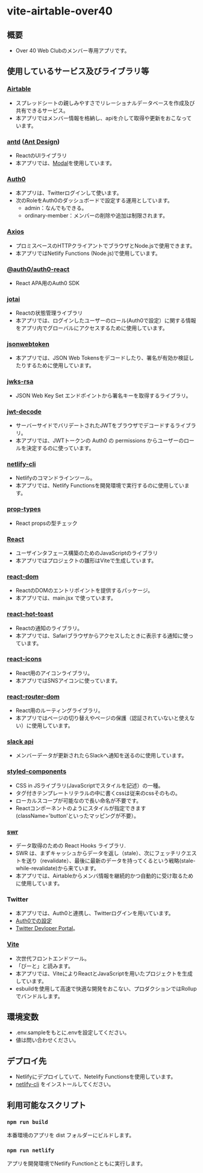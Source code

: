 # vite-airtable-over40
## 概要
* Over 40 Web Clubのメンバー専用アプリです。

## 使用しているサービス及びライブラリ等
### [Airtable](https://airtable.com/)
* スプレッドシートの親しみやすさでリレーショナルデータベースを作成及び共有できるサービス。
* 本アプリではメンバー情報を格納し、apiを介して取得や更新をおこなっています。
### [antd](https://www.npmjs.com/package/antd) ([Ant Design](https://ant.design/))
* ReactのUIライブラリ
* 本アプリでは、[Modal](https://www.npmjs.com/package/antd)を使用しています。
### [Auth0](https://auth0.com/)
* 本アプリは、Twitterログインして使います。
* 次のRoleをAuth0のダッシュボードで設定する運用としています。
  * admin：なんでもできる。
  * ordinary-member：メンバーの削除や追加は制限されます。
### [Axios](https://axios-http.com/)
* プロミスベースのHTTPクライアントでブラウザとNode.jsで使用できます。
* 本アプリではNetlify Functions (Node.js)で使用しています。
###  [@auth0/auth0-react](https://www.npmjs.com/package/@auth0/auth0-react)
* React APA用のAuth0 SDK
### [jotai](https://jotai.pmnd.rs/)
* Reactの状態管理ライブラリ
* 本アプリでは、ログインしたユーザーのロール(Auth0で設定）に関する情報をアプリ内でグローバルにアクセスするために使用しています。
### [jsonwebtoken](https://www.npmjs.com/package/jsonwebtoken)
* 本アプリでは、JSON Web Tokensをデコードしたり、署名が有効か検証したりするために使用しています。
### [jwks-rsa](https://www.npmjs.com/package/jwks-rsa)
* JSON Web Key Set エンドポイントから署名キーを取得するライブラリ。
### [jwt-decode](https://www.npmjs.com/package/jwt-decode)
* サーバーサイドでバリデートされたJWTをブラウザでデコードするライブラリ。
* 本アプリでは、JWTトークンの Auth0 の permissions からユーザーのロールを決定するのに使っています。
### [netlify-cli](https://cli.netlify.com/)
* Netlifyのコマンドラインツール。
* 本アプリでは、Netlify Functionsを開発環境で実行するのに使用しています。
### [prop-types](https://www.npmjs.com/package/prop-types)
* React propsの型チェック
### [React](https://ja.reactjs.org/)
* ユーザインタフェース構築のためのJavaScriptのライブラリ
* 本アプリではプロジェクトの雛形はViteで生成しています。
### [react-dom](https://www.npmjs.com/package/react-dom)
* ReactのDOMのエントリポイントを提供するパッケージ。
* 本アプリでは、main.jsx で使っています。
### [react-hot-toast](https://react-hot-toast.com/)
* Reactの通知のライブラリ。
* 本アプリでは、Safariブラウザからアクセスしたときに表示する通知に使っています。
### [react-icons](https://react-icons.github.io/react-icons/)
* React用のアイコンライブラリ。
* 本アプリではSNSアイコンに使っています。
### [react-router-dom](https://www.npmjs.com/package/react-router-dom)
* React用のルーティングライブラリ。
* 本アプリではページの切り替えやページの保護（認証されていないと使えない）に使用しています。
### [slack api](https://api.slack.com/)
* メンバーデータが更新されたらSlackへ通知を送るのに使用しています。
### [styled-components](https://styled-components.com/)
* CSS in JSライブラリ(JavaScriptでスタイルを記述）の一種。
* タグ付きテンプレートリテラルの中に書くcssは従来のcssそのもの。
* ローカルスコープが可能なので長い命名が不要です。
* Reactコンポーネントのようにスタイルが指定できます(className='button'といったマッピングが不要）。
### [swr](https://swr.vercel.app/ja)
* データ取得のための React Hooks ライブラリ.
* SWR は、まずキャッシュからデータを返し（stale）、次にフェッチリクエストを送り（revalidate）、最後に最新のデータを持ってくるという戦略(stale-while-revalidate)から来ています。
* 本アプリでは、Airtableからメンバ情報を継続的かつ自動的に受け取るために使用しています。
### Twitter
* 本アプリでは、Auth0と連携し、Twitterログインを用いています。
* [Auth0での設定](https://marketplace.auth0.com/integrations/twitter-social-connection)
* [Twitter Devloper Portal](https://developer.twitter.com/en/portal/dashboard)。
### [Vite](https://ja.vitejs.dev/)
* 次世代フロントエンドツール。
* 「びーと」と読みます。
* 本アプリでは、ViteによりReactとJavaScriptを用いたプロジェクトを生成しています。
* esbuildを使用して高速で快適な開発をおこない、プロダクションではRollupでバンドルします。
## 環境変数
* .env.sampleをもとに.envを設定してください。
* 値は問い合わせください。
## デプロイ先
* Netlifyにデプロイしていて、Netelify Functionsを使用しています。
* [netlify-cli](https://cli.netlify.com/) をインストールしてください。

## 利用可能なスクリプト
### `npm run build`
本番環境のアプリを dist フォルダーにビルドします。

### `npm run netlify`
アプリを開発環境でNetlify Functionとともに実行します。
